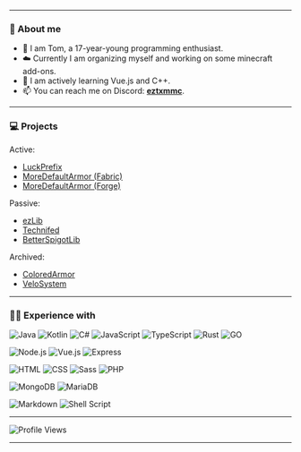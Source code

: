 
---

### 🧑 About me

- 👋 I am Tom, a 17-year-young programming enthusiast.
- ☁️ Currently I am organizing myself and working on some minecraft add-ons.
- 🌱 I am actively learning Vue.js and C++.
- 📫 You can reach me on Discord: [**eztxmmc**](https://discord.com/users/645244181756903426).

---

### 💻 Projects

Active:

- [LuckPrefix](https://github.com/ezTxmMC/LuckPrefix)
- [MoreDefaultArmor (Fabric)](https://github.com/ezTxmMC/MoreDefaultArmor)
- [MoreDefaultArmor (Forge)](https://github.com/ezTxmMC/MoreDefaultArmor-Forge)

Passive:

- [ezLib](https://github.com/ezTxmMC/ezLib)
- [Technifed](https://github.com/ezTxmMC/Technifed)
- [BetterSpigotLib](https://github.com/ezTxmMC/BetterSpigotLib)

Archived:

- [ColoredArmor](https://github.com/ezTxmMC/ColoredArmor)
- [VeloSystem](https://github.com/ezTxmMC/VeloSystem)

---

### 🧑‍💻 Experience with

![Java](https://img.shields.io/badge/java-%23ED8B00.svg?style=for-the-badge&logo=openjdk&logoColor=white)
![Kotlin](https://img.shields.io/badge/kotlin-%237F52FF.svg?style=for-the-badge&logo=kotlin&logoColor=white)
![C#](https://img.shields.io/badge/C%23-239120?style=for-the-badge&logo=c-sharp&logoColor=white)
![JavaScript](https://img.shields.io/badge/JavaScript-ffe222?style=for-the-badge&logo=javascript&logoColor=black)
![TypeScript](https://img.shields.io/badge/TypeScript-007ACC?style=for-the-badge&logo=typescript&logoColor=white)
![Rust](https://img.shields.io/badge/rust-%23A72145.svg?style=for-the-badge&logo=rust&logoColor=white)
![GO](https://img.shields.io/badge/go-%2354beff.svg?style=for-the-badge&logo=go&logoColor=white)

![Node.js](https://img.shields.io/badge/Node.js-43853D?style=for-the-badge&logo=node.js&logoColor=white)
![Vue.js](https://img.shields.io/badge/Vue.js-%2342D392?style=for-the-badge&logo=vue.js&logoColor=white)
![Express](https://img.shields.io/badge/Express.js-404D59?style=for-the-badge&logo=express.js&logoColor=white)

![HTML](https://img.shields.io/badge/html-%23E34F26.svg?style=for-the-badge&logo=html5&logoColor=white)
![CSS](https://img.shields.io/badge/css-%231572B6.svg?style=for-the-badge&logo=css3&logoColor=white)
![Sass](https://img.shields.io/badge/Sass-CC6699?style=for-the-badge&logo=sass&logoColor=white)
![PHP](https://img.shields.io/badge/php-%23777BB4.svg?style=for-the-badge&logo=php&logoColor=white)

![MongoDB](https://img.shields.io/badge/MongoDB-4EA94B?style=for-the-badge&logo=mongodb&logoColor=white)
![MariaDB](https://img.shields.io/badge/MariaDB-003545?style=for-the-badge&logo=mariadb&logoColor=white)

![Markdown](https://img.shields.io/badge/Markdown-fea222?style=for-the-badge&logo=markdown&logoColor=white)
![Shell Script](https://img.shields.io/badge/Shell_Script-353535?style=for-the-badge&logo=gnu-bash&logoColor=white)

---

![Profile Views](https://komarev.com/ghpvc/?username=ezTxmMC&style=for-the-badge)

---
